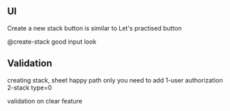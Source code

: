 ## UI

Create a new stack button is similar to Let's practised button

@create-stack
good input look

## Validation
creating stack, sheet happy path only
you need to add
 1-user authorization
 2-stack type=0

 validation on clear feature